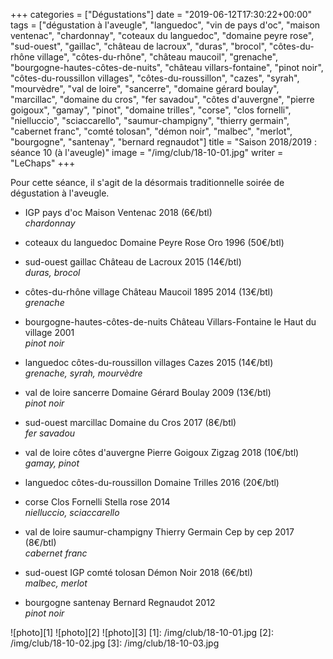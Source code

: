 +++
categories = ["Dégustations"]
date = "2019-06-12T17:30:22+00:00"
tags = ["dégustation à l'aveugle", "languedoc", "vin de pays d'oc", "maison ventenac", "chardonnay", "coteaux du languedoc", "domaine peyre rose", "sud-ouest", "gaillac", "château de lacroux", "duras", "brocol", "côtes-du-rhône village", "côtes-du-rhône", "château maucoil", "grenache", "bourgogne-hautes-côtes-de-nuits", "château villars-fontaine", "pinot noir", "côtes-du-roussillon villages", "côtes-du-roussillon", "cazes", "syrah", "mourvèdre", "val de loire", "sancerre", "domaine gérard boulay", "marcillac", "domaine du cros", "fer savadou", "côtes d'auvergne", "pierre goigoux", "gamay", "pinot", "domaine trilles", "corse", "clos fornelli", "nielluccio", "sciaccarello", "saumur-champigny", "thierry germain", "cabernet franc", "comté tolosan", "démon noir", "malbec", "merlot", "bourgogne", "santenay", "bernard regnaudot"] 
title = "Saison 2018/2019 : séance 10 (à l'aveugle)"
image = "/img/club/18-10-01.jpg"
writer = "LeChaps"
+++

Pour cette séance, il s'agit de la désormais traditionnelle soirée de dégustation à l'aveugle.

* IGP pays d'oc Maison Ventenac 2018 (6€/btl) <i class="fa fa-plus-circle"></i>  
_chardonnay_

* coteaux du languedoc Domaine Peyre Rose Oro 1996 (50€/btl)  

* sud-ouest gaillac Château de Lacroux 2015 (14€/btl)  
_duras, brocol_

* côtes-du-rhône village Château Maucoil 1895 2014 (13€/btl) <i class="fa fa-plus-circle"></i>  
_grenache_

* bourgogne-hautes-côtes-de-nuits Château Villars-Fontaine le Haut du village 2001  
_pinot noir_

* languedoc côtes-du-roussillon villages Cazes 2015 (14€/btl) <i class="fa fa-plus-circle"></i>  
_grenache, syrah, mourvèdre_

* val de loire sancerre Domaine Gérard Boulay 2009 (13€/btl)  
_pinot noir_

* sud-ouest marcillac Domaine du Cros 2017 (8€/btl)  
_fer savadou_

* val de loire côtes d'auvergne Pierre Goigoux Zigzag 2018 (10€/btl)  
_gamay, pinot_

* languedoc côtes-du-roussillon Domaine Trilles 2016 (20€/btl)  

* corse Clos Fornelli Stella rose 2014  
_nielluccio, sciaccarello_

* val de loire saumur-champigny Thierry Germain Cep by cep 2017 (8€/btl)  
_cabernet franc_

* sud-ouest IGP comté tolosan Démon Noir 2018 (6€/btl)  
_malbec, merlot_

* bourgogne santenay Bernard Regnaudot 2012  
_pinot noir_

![photo][1]
![photo][2]
![photo][3]
[1]: /img/club/18-10-01.jpg
[2]: /img/club/18-10-02.jpg
[3]: /img/club/18-10-03.jpg
